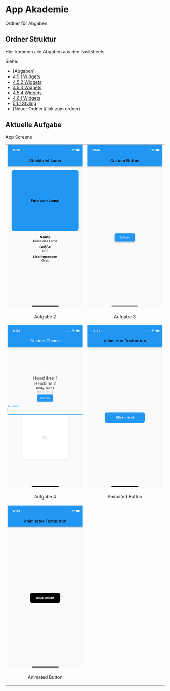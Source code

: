 # App Akademie

Ordner für Abgaben

## Ordner Struktur

Hier kommen alle Abgaben aus den Tasksheets.

Siehe:

- [Abgaben]
- [4.5.1 Widgets](https://github.com/markruzo/app_akademie/tree/main/lib/task_solutions/4_5_1)
- [4.5.2 Widgets](https://github.com/markruzo/app_akademie/tree/main/lib/task_solutions/4_5_2)
- [4.5.3 Widgets](https://github.com/markruzo/app_akademie/tree/main/lib/task_solutions/4_5_3)
- [4.5.4 Widgets](https://github.com/markruzo/app_akademie/tree/main/lib/task_solutions/4_5_4)
- [4.6.1 Widgets](https://github.com/markruzo/app_akademie/tree/main/lib/task_solutions/4_6_1)
- [5.1.1 Styling](https://github.com/markruzo/app_akademie/tree/main/lib/task_solutions/5_1_1_Styling)
- [Neuer Ordner](link zum ordner)

## Aktuelle Aufgabe

App Screens

<table>
  <tr>
    <td style="text-align: center;">
      <img src="lib/task_solutions/5_1_1_Styling/Simulator Screenshot - iPhone 13 mini - 2023-08-14 at 11.30.45.png" alt="Bild 1">
      <p>Aufgabe 2</p>
    </td>
    <td style="text-align: center;">
      <img src="lib/task_solutions/5_1_1_Styling/Simulator Screenshot - iPhone 13 mini - 2023-08-14 at 11.44.23.png" alt="Bild 2">
      <p>Aufgabe 3</p>
    </td>
  </tr>
  <tr>
    <td style="text-align: center;">
      <img src="lib/task_solutions/5_1_1_Styling/Simulator Screenshot - iPhone 13 mini - 2023-08-14 at 11.54.13.png" alt="Bild 4">
      <p>Aufgabe 4</p>
    </td>
    <td style="text-align: center;">
      <img src="lib/task_solutions/5_1_1_Styling/Simulator Screenshot - iPhone 13 mini - 2023-08-14 at 12.41.28.png" alt="Bild 4">
      <p>Animated Button</p>
    </td>
 </tr>
 <tr>
    <td style="text-align: center;">
      <img src="lib/task_solutions/5_1_1_Styling/Simulator Screenshot - iPhone 13 mini - 2023-08-14 at 12.41.30.png" alt="Bild 4">
      <p>Animated Button</p>
    </td>
 </tr>

</table>